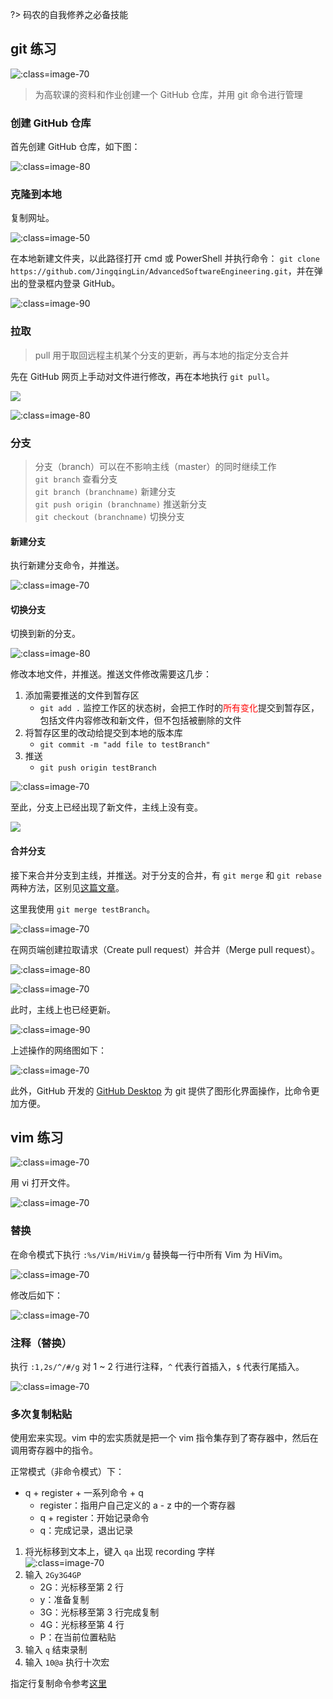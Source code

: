 ?> 码农的自我修养之必备技能

## git 练习

![](_images/task-1-1.png ':class=image-70')

> 为高软课的资料和作业创建一个 GitHub 仓库，并用 git 命令进行管理

### 创建 GitHub 仓库
首先创建 GitHub 仓库，如下图：

![](_images/task-1-2.png ':class=image-80')

### 克隆到本地
复制网址。

![](_images/task-1-3.png ':class=image-50')

在本地新建文件夹，以此路径打开 cmd 或 PowerShell 并执行命令： `git clone https://github.com/JingqingLin/AdvancedSoftwareEngineering.git`，并在弹出的登录框内登录 GitHub。

![](_images/task-1-4.png ':class=image-90')

### 拉取
> pull 用于取回远程主机某个分支的更新，再与本地的指定分支合并

先在 GitHub 网页上手动对文件进行修改，再在本地执行 `git pull`。

![](_images/task-1-5.png)

![](_images/task-1-6.png ':class=image-80')

### 分支
> 分支（branch）可以在不影响主线（master）的同时继续工作  
> `git branch` 查看分支  
> `git branch (branchname)` 新建分支  
> `git push origin (branchname)`  推送新分支  
> `git checkout (branchname)` 切换分支

#### 新建分支
执行新建分支命令，并推送。

![](_images/task-1-7.png ':class=image-70')

#### 切换分支
切换到新的分支。

![](_images/task-1-8.png ':class=image-80')

修改本地文件，并推送。推送文件修改需要这几步：
1. 添加需要推送的文件到暂存区
   - `git add .` 监控工作区的状态树，会把工作时的<span style="color: red">所有变化</span>提交到暂存区，包括文件内容修改和新文件，但不包括被删除的文件
2. 将暂存区里的改动给提交到本地的版本库
   - `git commit -m "add file to testBranch"`
3. 推送
   - `git push origin testBranch`

![](_images/task-1-9.png ':class=image-70')

至此，分支上已经出现了新文件，主线上没有变。

![](_images/task-1-10.png)

#### 合并分支
接下来合并分支到主线，并推送。对于分支的合并，有 `git merge` 和 `git rebase` 两种方法，区别见[这篇文章](https://www.jianshu.com/p/ca6b2f8f95af)。

这里我使用 `git merge testBranch`。

![](_images/task-1-10.5.png ':class=image-70')

在网页端创建拉取请求（Create pull request）并合并（Merge pull request）。

![](_images/task-1-11.png ':class=image-80')

![](_images/task-1-12.png ':class=image-70')

此时，主线上也已经更新。

![](_images/task-1-13.png ':class=image-90')


上述操作的网络图如下：

![](_images/task-1-14.png ':class=image-70')

此外，GitHub 开发的 [GitHub Desktop](https://desktop.github.com/) 为 git 提供了图形化界面操作，比命令更加方便。

## vim 练习
![](_images/task-1-15.png ':class=image-70')

用 vi 打开文件。

![](_images/task-1-16.png ':class=image-70')

### 替换
在命令模式下执行 `:%s/Vim/HiVim/g` 替换每一行中所有 Vim 为 HiVim。

![](_images/task-1-17.png ':class=image-70')

修改后如下：

![](_images/task-1-18.png ':class=image-70')

### 注释（替换）
执行 `:1,2s/^/#/g` 对 1 ~ 2 行进行注释，`^` 代表行首插入，`$` 代表行尾插入。

![](_images/task-1-19.png ':class=image-70')

### 多次复制粘贴
使用宏来实现。vim 中的宏实质就是把一个 vim 指令集存到了寄存器中，然后在调用寄存器中的指令。

正常模式（非命令模式）下：
- q + register + 一系列命令 + q
    - register：指用户自己定义的 a - z 中的一个寄存器
    - q + register：开始记录命令
    - q：完成记录，退出记录

1. 将光标移到文本上，键入 `qa` 出现 recording 字样  
   ![](_images/task-1-20.png ':class=image-70')
2. 输入 `2Gy3G4GP`  
   - 2G：光标移至第 2 行
   - y：准备复制
   - 3G：光标移至第 3 行完成复制
   - 4G：光标移至第 4 行
   - P：在当前位置粘贴
3. 输入 `q` 结束录制
4. 输入 `10@a` 执行十次宏


指定行复制命令参考[这里](https://bbs.csdn.net/topics/393565632)